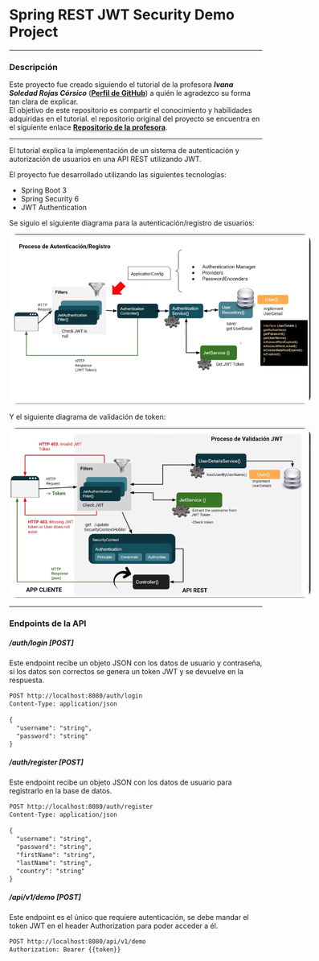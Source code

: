 # Spring REST JWT Security Demo Project

___

### Descripción

Este proyecto fue creado siguiendo el tutorial de la profesora ***Ivana Soledad Rojas Córsico***
([**Perfil de GitHub**]("https://github.com/irojascorsico")) a quién le agradezco su forma tan clara de explicar.<br>
El objetivo de este repositorio es compartir el conocimiento y habilidades adquiridas en el tutorial.
el repositorio original del proyecto se encuentra en el siguiente enlace
[**Repositorio de la profesora**]("https://github.com/irojascorsico/spring-boot-jwt-authentication/tree/v1.0").

---

El tutorial explica la implementación de un sistema de autenticación y autorización de usuarios en una API REST
utilizando JWT.

El proyecto fue desarrollado utilizando las siguientes tecnologías:

- Spring Boot 3
- Spring Security 6
- JWT Authentication

Se siguio el siguiente diagrama para la autenticación/registro de usuarios:

<img src="./assest-markdown/DiagramaAuth.png" alt="Diagrama autenticación" style="border-radius: 15px; max-width: 600px;">

Y el siguiente diagrama de validación de token:

<img src="./assest-markdown/DiagramaValid.png" alt="Diagrama autenticación" style="border-radius: 15px; max-width: 600px;">

---

### Endpoints de la API

##### /auth/login [**POST**]

Este endpoint recibe un objeto JSON con los datos de usuario y contraseña, si los datos son correctos se genera un token
JWT y se devuelve en la respuesta.

```http request
POST http://localhost:8080/auth/login
Content-Type: application/json

{
  "username": "string",
  "password": "string"
}

```

##### /auth/register [**POST**]

Este endpoint recibe un objeto JSON con los datos de usuario para registrarlo en la base de datos.

```HTTP request
POST http://localhost:8080/auth/register
Content-Type: application/json

{
  "username": "string",
  "password": "string",
  "firstName": "string",
  "lastName": "string",
  "country": "string"
}
```

##### /api/v1/demo [**POST**]

Este endpoint es el único que requiere autenticación, se debe mandar el token JWT en el header Authorization para poder
acceder a él.

```HTTP request
POST http://localhost:8080/api/v1/demo
Authorization: Bearer {{token}}

```